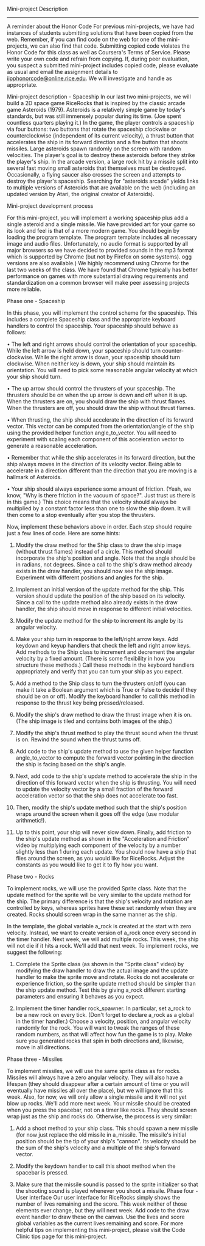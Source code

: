 Mini-project Description
________________________________________


A reminder about the Honor Code
For previous mini-projects, we have had instances of students submitting solutions that have been copied from the web. Remember, if you can find 
code on the web for one of the mini-projects, we can also find that code. Submitting copied code violates the Honor Code for this class as well as 
Coursera's Terms of Service. Please write your own code and refrain from copying. If, during peer evaluation, you suspect a submitted mini-project
includes copied code, please evaluate as usual and email the assignment details to iipphonorcode@online.rice.edu. We will investigate and handle 
as appropriate.

Mini-project description - Spaceship
In our last two mini-projects, we will build a 2D space game RiceRocks that is inspired by the classic arcade game Asteroids (1979). Asteroids is
a relatively simple game by today's standards, but was still immensely popular during its time. (Joe spent countless quarters playing it.) 
In the game, the player controls a spaceship via four buttons: two buttons that rotate the spaceship clockwise or counterclockwise 
(independent of its current velocity), a thrust button that accelerates the ship in its forward direction and a fire button that shoots missiles. 
Large asteroids spawn randomly on the screen with random velocities. The player's goal is to destroy these asteroids before they strike the player's
ship. In the arcade version, a large rock hit by a missile split into several fast moving small asteroids that themselves must be destroyed. 
Occasionally, a flying saucer also crosses the screen and attempts to destroy the player's spaceship. Searching for "asteroids arcade" yields links
to multiple versions of Asteroids that are available on the web (including an updated version by Atari, the original creator of Asteroids).

Mini-project development process

For this mini-project, you will implement a working spaceship plus add a single asteroid and a single missile. We have provided art for your game 
so its look and feel is that of a more modern game. You should begin by loading the program template. The program template includes all necessary 
image and audio files. Unfortunately, no audio format is supported by all major browsers so we have decided to provided sounds in the mp3 format 
which is supported by Chrome (but not by Firefox on some systems). ogg versions are also available.) We highly recommend using Chrome for the last
two weeks of the class. We have found that Chrome typically has better performance on games with more substantial drawing requirements and 
standardization on a common browser will make peer assessing projects more reliable.

Phase one - Spaceship

In this phase, you will implement the control scheme for the spaceship. This includes a complete Spaceship class and the appropriate keyboard
handlers to control the spaceship. Your spaceship should behave as follows:

•	The left and right arrows should control the orientation of your spaceship. While the left arrow is held down, your spaceship should turn 
counter-clockwise. While the right arrow is down, your spaceship should turn clockwise. When neither key is down, your ship should maintain its 
orientation. You will need to pick some reasonable angular velocity at which your ship should turn.

•	The up arrow should control the thrusters of your spaceship. The thrusters should be on when the up arrow is down and off when it is up.
 When the thrusters are on, you should draw the ship with thrust flames. When the thrusters are off, you should draw the ship without thrust flames.
 
•	When thrusting, the ship should accelerate in the direction of its forward vector. This vector can be computed from the orientation/angle 
of the ship using the provided helper function angle_to_vector. You will need to experiment with scaling each component of this acceleration
vector to generate a reasonable acceleration.

•	Remember that while the ship accelerates in its forward direction, but the ship always moves in the direction of its velocity vector. 
Being able to accelerate in a direction different than the direction that you are moving is a hallmark of Asteroids.

•	Your ship should always experience some amount of friction. (Yeah, we know, "Why is there friction in the vacuum of space?". Just trust us 
there is in this game.) This choice means that the velocity should always be multiplied by a constant factor less than one to slow the ship down. 
It will then come to a stop eventually after you stop the thrusters.

Now, implement these behaviors above in order. Each step should require just a few lines of code. Here are some hints:

1.	Modify the draw method for the Ship class to draw the ship image (without thrust flames) instead of a circle. This method should incorporate 
the ship's position and angle. Note that the angle should be in radians, not degrees. Since a call to the ship's draw method already exists in 
the draw handler, you should now see the ship image. Experiment with different positions and angles for the ship.

2.	Implement an initial version of the update method for the ship. This version should update the position of the ship based on its velocity.
 Since a call to the update method also already exists in the draw handler, the ship should move in response to different initial velocities.
 
3.	Modify the update method for the ship to increment its angle by its angular velocity.

4.	Make your ship turn in response to the left/right arrow keys. Add keydown and keyup handlers that check the left and right arrow keys. 
Add methods to the Ship class to increment and decrement the angular velocity by a fixed amount. (There is some flexibility in how you structure 
these methods.) Call these methods in the keyboard handlers appropriately and verify that you can turn your ship as you expect.

5.	Add a method to the Ship class to turn the thrusters on/off (you can make it take a Boolean argument which is True or False to decide if 
they should be on or off). Modify the keyboard handler to call this method in response to the thrust key being pressed/released.

6.	Modify the ship's draw method to draw the thrust image when it is on. (The ship image is tiled and contains both images of the ship.)

7.	Modify the ship's thrust method to play the thrust sound when the thrust is on. Rewind the sound when the thrust turns off.

8.	Add code to the ship's update method to use the given helper function angle_to_vector to compute the forward vector pointing in the direction 
the ship is facing based on the ship's angle.

9.	Next, add code to the ship's update method to accelerate the ship in the direction of this forward vector when the ship is thrusting. 
You will need to update the velocity vector by a small fraction of the forward acceleration vector so that the ship does not accelerate too fast.

10.	Then, modify the ship's update method such that the ship's position wraps around the screen when it goes off the edge (use modular arithmetic!).

11.	Up to this point, your ship will never slow down. Finally, add friction to the ship's update method as shown in the "Acceleration and Friction" 
video by multiplying each component of the velocity by a number slightly less than 1 during each update. You should now have a ship that flies around
the screen, as you would like for RiceRocks. Adjust the constants as you would like to get it to fly how you want.

Phase two - Rocks

To implement rocks, we will use the provided Sprite class. Note that the update method for the sprite will be very similar to the update method for
the ship. The primary difference is that the ship's velocity and rotation are controlled by keys, whereas sprites have these set randomly 
when they are created. Rocks should screen wrap in the same manner as the ship.

In the template, the global variable a_rock is created at the start with zero velocity. Instead, we want to create version of a_rock once every 
second in the timer handler. Next week, we will add multiple rocks. This week, the ship will not die if it hits a rock. We'll add that next week. 
To implement rocks, we suggest the following:

1.	Complete the Sprite class (as shown in the "Sprite class" video) by modifying the draw handler to draw the actual image and the update handler 
to make the sprite move and rotate. Rocks do not accelerate or experience friction, so the sprite update method should be simpler than the 
ship update method. Test this by giving a_rock different starting parameters and ensuring it behaves as you expect.

2.	Implement the timer handler rock_spawner. In particular, set a_rock to be a new rock on every tick. (Don't forget to declare a_rock as a global
in the timer handler.) Choose a velocity, position, and angular velocity randomly for the rock. You will want to tweak the ranges of these random 
numbers, as that will affect how fun the game is to play. Make sure you generated rocks that spin in both directions and, likewise, move in all
directions.

Phase three - Missiles

To implement missiles, we will use the same sprite class as for rocks. Missiles will always have a zero angular velocity. They will also have a 
lifespan (they should disappear after a certain amount of time or you will eventually have missiles all over the place), but we will ignore that
this week. Also, for now, we will only allow a single missile and it will not yet blow up rocks. We'll add more next week.
Your missile should be created when you press the spacebar, not on a timer like rocks. They should screen wrap just as the ship and rocks do. 
Otherwise, the process is very similar:

1.	Add a shoot method to your ship class. This should spawn a new missile (for now just replace the old missile in a_missile. 
The missile's initial position should be the tip of your ship's "cannon". Its velocity should be the sum of the ship's velocity and a multiple
of the ship's forward vector.

2.	Modify the keydown handler to call this shoot method when the spacebar is pressed.

3.	Make sure that the missile sound is passed to the sprite initializer so that the shooting sound is played whenever you shoot a missile.
Phase four - User interface
Our user interface for RiceRocks simply shows the number of lives remaining and the score. This week neither of those elements ever change, 
but they will next week. Add code to the draw event handler to draw these on the canvas. Use the lives and score global variables as the current
lives remaining and score. For more helpful tips on implementing this mini-project, please visit the Code Clinic tips page for this mini-project.

